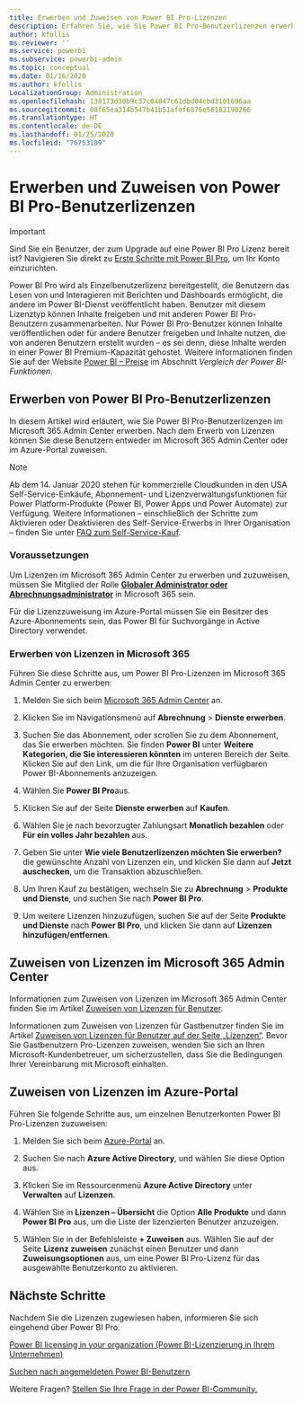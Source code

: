 ```yaml
---
title: Erwerben und Zuweisen von Power BI Pro-Lizenzen
description: Erfahren Sie, wie Sie Power BI Pro-Benutzerlizenzen erwerben und Benutzern zuweisen, damit diese auf Inhalte zugreifen und mit Kollegen im Power BI-Dienst zusammenarbeiten können.
author: kfollis
ms.reviewer: ''
ms.service: powerbi
ms.subservice: powerbi-admin
ms.topic: conceptual
ms.date: 01/16/2020
ms.author: kfollis
LocalizationGroup: Administration
ms.openlocfilehash: 138173d30b9c37c04047c61dbd04cbd3101696aa
ms.sourcegitcommit: 08f65ea314b547b41b51afef6876e56182190266
ms.translationtype: HT
ms.contentlocale: de-DE
ms.lasthandoff: 01/25/2020
ms.locfileid: "76753189"
---
```

# <a name="purchase-and-assign-power-bi-pro-user-licenses"></a>Erwerben und Zuweisen von Power BI Pro-Benutzerlizenzen

>[!IMPORTANT]
>Sind Sie ein Benutzer, der zum Upgrade auf eine Power BI Pro Lizenz bereit ist? Navigieren Sie direkt zu [Erste Schritte mit Power BI Pro](https://go.microsoft.com/fwlink/?LinkId=2106428&clcid=0x409&cmpid=pbidocs-purchasing-power-bi-pro), um Ihr Konto einzurichten.

Power BI Pro wird als Einzelbenutzerlizenz bereitgestellt, die Benutzern das Lesen von und Interagieren mit Berichten und Dashboards ermöglicht, die andere im Power BI-Dienst veröffentlicht haben. Benutzer mit diesem Lizenztyp können Inhalte freigeben und mit anderen Power BI Pro-Benutzern zusammenarbeiten. Nur Power BI Pro-Benutzer können Inhalte veröffentlichen oder für andere Benutzer freigeben und Inhalte nutzen, die von anderen Benutzern erstellt wurden – es sei denn, diese Inhalte werden in einer Power BI Premium-Kapazität gehostet. Weitere Informationen finden Sie auf der Website [Power BI – Preise](https://powerbi.microsoft.com/pricing/) im Abschnitt _Vergleich der Power BI-Funktionen_.

## <a name="purchase-power-bi-pro-user-licenses"></a>Erwerben von Power BI Pro-Benutzerlizenzen

In diesem Artikel wird erläutert, wie Sie Power BI Pro-Benutzerlizenzen im Microsoft 365 Admin Center erwerben. Nach dem Erwerb von Lizenzen können Sie diese Benutzern entweder im Microsoft 365 Admin Center oder im Azure-Portal zuweisen.

> [!NOTE]
> Ab dem 14. Januar 2020 stehen für kommerzielle Cloudkunden in den USA Self-Service-Einkäufe, Abonnement- und Lizenzverwaltungsfunktionen für Power Platform-Produkte (Power BI, Power Apps und Power Automate) zur Verfügung. Weitere Informationen – einschließlich der Schritte zum Aktivieren oder Deaktivieren des Self-Service-Erwerbs in Ihrer Organisation – finden Sie unter [FAQ zum Self-Service-Kauf](https://docs.microsoft.com/microsoft-365/commerce/subscriptions/self-service-purchase-faq).

### <a name="prerequisites"></a>Voraussetzungen

Um Lizenzen im Microsoft 365 Admin Center zu erwerben und zuzuweisen, müssen Sie Mitglied der Rolle **[Globaler Administrator oder Abrechnungsadministrator](https://support.office.com/article/about-office-365-admin-roles-da585eea-f576-4f55-a1e0-87090b6aaa9d)** in Microsoft 365 sein.

Für die Lizenzzuweisung im Azure-Portal müssen Sie ein Besitzer des Azure-Abonnements sein, das Power BI für Suchvorgänge in Active Directory verwendet.

### <a name="purchase-licenses-in-microsoft-365"></a>Erwerben von Lizenzen in Microsoft 365

Führen Sie diese Schritte aus, um Power BI Pro-Lizenzen im Microsoft 365 Admin Center zu erwerben:

1. Melden Sie sich beim [Microsoft 365 Admin Center](https://admin.microsoft.com) an.

2. Klicken Sie im Navigationsmenü auf **Abrechnung** > **Dienste erwerben**.

3. Suchen Sie das Abonnement, oder scrollen Sie zu dem Abonnement, das Sie erwerben möchten. Sie finden **Power BI** unter **Weitere Kategorien, die Sie interessieren könnten** im unteren Bereich der Seite. Klicken Sie auf den Link, um die für Ihre Organisation verfügbaren Power BI-Abonnements anzuzeigen.

4. Wählen Sie **Power BI Pro**aus.

5. Klicken Sie auf der Seite **Dienste erwerben** auf **Kaufen**.

6. Wählen Sie je nach bevorzugter Zahlungsart **Monatlich bezahlen** oder **Für ein volles Jahr bezahlen** aus.

7. Geben Sie unter **Wie viele Benutzerlizenzen möchten Sie erwerben?** die gewünschte Anzahl von Lizenzen ein, und klicken Sie dann auf **Jetzt auschecken**, um die Transaktion abzuschließen.

8. Um Ihren Kauf zu bestätigen, wechseln Sie zu **Abrechnung** > **Produkte und Dienste**, und suchen Sie nach **Power BI Pro**.

9. Um weitere Lizenzen hinzuzufügen, suchen Sie auf der Seite **Produkte und Dienste** nach **Power BI Pro**, und klicken Sie dann auf **Lizenzen hinzufügen/entfernen**.

## <a name="assign-licenses-in-the-microsoft-365-admin-center"></a>Zuweisen von Lizenzen im Microsoft 365 Admin Center

Informationen zum Zuweisen von Lizenzen im Microsoft 365 Admin Center finden Sie im Artikel [Zuweisen von Lizenzen für Benutzer](/office365/admin/manage/assign-licenses-to-users).

Informationen zum Zuweisen von Lizenzen für Gastbenutzer finden Sie im Artikel [Zuweisen von Lizenzen für Benutzer auf der Seite „Lizenzen“](/office365/admin/manage/assign-licenses-to-users#assign-licenses-to-users-on-the-licenses-page). Bevor Sie Gastbenutzern Pro-Lizenzen zuweisen, wenden Sie sich an Ihren Microsoft-Kundenbetreuer, um sicherzustellen, dass Sie die Bedingungen Ihrer Vereinbarung mit Microsoft einhalten.

## <a name="assign-licenses-in-the-azure-portal"></a>Zuweisen von Lizenzen im Azure-Portal

Führen Sie folgende Schritte aus, um einzelnen Benutzerkonten Power BI Pro-Lizenzen zuzuweisen:

1. Melden Sie sich beim [Azure-Portal](https://portal.azure.com/) an.

2. Suchen Sie nach **Azure Active Directory**, und wählen Sie diese Option aus.

3. Klicken Sie im Ressourcenmenü **Azure Active Directory** unter **Verwalten** auf **Lizenzen**.

4. Wählen Sie in **Lizenzen – Übersicht** die Option **Alle Produkte** und dann **Power BI Pro** aus, um die Liste der lizenzierten Benutzer anzuzeigen.

5. Wählen Sie in der Befehlsleiste **+ Zuweisen** aus. Wählen Sie auf der Seite **Lizenz zuweisen** zunächst einen Benutzer und dann **Zuweisungsoptionen** aus, um eine Power BI Pro-Lizenz für das ausgewählte Benutzerkonto zu aktivieren.

## <a name="next-steps"></a>Nächste Schritte

Nachdem Sie die Lizenzen zugewiesen haben, informieren Sie sich eingehend über Power BI Pro.

[Power BI licensing in your organization (Power BI-Lizenzierung in Ihrem Unternehmen)](service-admin-licensing-organization.md)

[Suchen nach angemeldeten Power BI-Benutzern](service-admin-access-usage.md)

Weitere Fragen? [Stellen Sie Ihre Frage in der Power BI-Community.](https://community.powerbi.com/)
